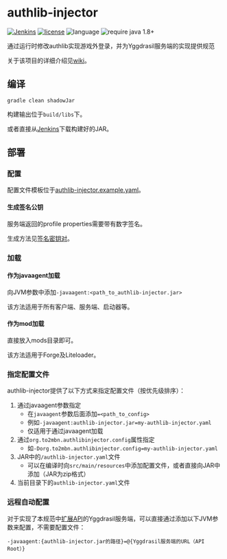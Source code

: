 # authlib-injector
[![Jenkins](https://img.shields.io/jenkins/s/https/ci.to2mbn.org/job/authlib-injector.svg?style=flat-square)](https://ci.to2mbn.org/job/authlib-injector/)
[![license](https://img.shields.io/github/license/to2mbn/authlib-injector.svg?style=flat-square)](https://github.com/to2mbn/authlib-injector/blob/master/LICENSE)
![language](https://img.shields.io/badge/language-java-yellow.svg?style=flat-square)
![require java 1.8+](https://img.shields.io/badge/require%20java-1.8%2B-orange.svg?style=flat-square)

通过运行时修改authlib实现游戏外登录，并为Yggdrasil服务端的实现提供规范

关于该项目的详细介绍见[wiki](https://github.com/to2mbn/authlib-injector/wiki)。

## 编译
```
gradle clean shadowJar
```
构建输出位于`build/libs`下。

或者直接从[Jenkins](https://ci.to2mbn.org/job/authlib-injector)下载构建好的JAR。

## 部署

### 配置
配置文件模板位于[authlib-injector.example.yaml](https://github.com/to2mbn/authlib-injector/blob/master/authlib-injector.example.yaml)。

#### 生成签名公钥
服务端返回的profile properties需要带有数字签名。

生成方法见[签名密钥对](https://github.com/to2mbn/authlib-injector/wiki/%E7%AD%BE%E5%90%8D%E5%AF%86%E9%92%A5%E5%AF%B9)。

### 加载
#### 作为javaagent加载
向JVM参数中添加`-javaagent:<path_to_authlib-injector.jar>`

该方法适用于所有客户端、服务端、启动器等。

#### 作为mod加载
直接放入mods目录即可。

该方法适用于Forge及Liteloader。

### 指定配置文件
authlib-injector提供了以下方式来指定配置文件（按优先级排序）：

1. 通过javaagent参数指定
   * 在`javaagent`参数后面添加`=<path_to_config>`
   * 例如`-javaagent:authlib-injector.jar=my-authlib-injector.yaml`
   * 仅适用于通过javaagent加载
2. 通过`org.to2mbn.authlibinjector.config`属性指定
   * 如`-Dorg.to2mbn.authlibinjector.config=my-authlib-injector.yaml`
3. JAR中的`/authlib-injector.yaml`文件
   * 可以在编译时向`src/main/resources`中添加配置文件，或者直接向JAR中添加（JAR为zip格式）
4. 当前目录下的`authlib-injector.yaml`文件

### 远程自动配置
对于实现了本规范中[扩展API](https://github.com/to2mbn/authlib-injector/wiki/Yggdrasil%E6%9C%8D%E5%8A%A1%E7%AB%AF%E6%8A%80%E6%9C%AF%E8%A7%84%E8%8C%83#%E6%89%A9%E5%B1%95api)的Yggdrasil服务端，可以直接通过添加以下JVM参数来配置，不需要配置文件：
```
-javaagent:{authlib-injector.jar的路径}=@{Yggdrasil服务端的URL（API Root）}
```
